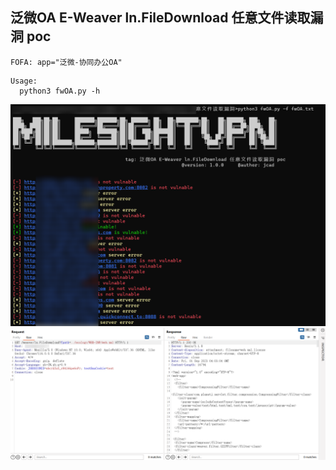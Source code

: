 ## 泛微OA E-Weaver ln.FileDownload 任意文件读取漏洞 poc

```
FOFA: app="泛微-协同办公OA"
```
```
Usage:
  python3 fwOA.py -h
```

![示例](https://github.com/jcad123/-OA---poc/blob/main/fw_OA.png)
![示例](https://github.com/jcad123/-OA---poc/blob/main/fwOA.png)
